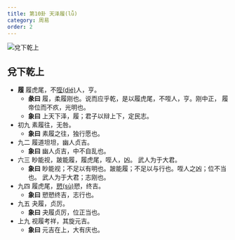 ```yaml
---
title: 第10卦 天泽履(lǚ)
category: 周易
order: 2
---
```


![兌下乾上](https://upload.wikimedia.org/wikipedia/commons/d/dd/Yijing-10.png)

## 兌下乾上

* **履** 履虎尾，不[咥(dié)](https://zidian.911cha.com/zi54a5.html)人，亨。 
  * **彖曰** 履，柔履刚也。说而应乎乾，是以履虎尾，不咥人，亨。刚中正， 履帝位而不疚，光明也。
  * **象曰** 上天下泽，履；君子以辩上下，定民志。
* 初九 素履往，无咎。
  * **象曰** 素履之往，独行愿也。
* 九二 履道坦坦，幽人贞吉。
  * **象曰** 幽人贞吉，中不自乱也。
* 六三 眇能视，跛能履，履虎尾，咥人，凶。 武人为于大君。
  * **象曰** 眇能视；不足以有明也。跛能履；不足以与行也。咥人之凶；位不当也。 武人为于大君；志刚也。
* 九四 履虎尾，[愬(sù)](https://zidian.911cha.com/zi612c.html)愬，终吉。
  * **象曰** 愬愬终吉，志行也。
* 九五 夬履，贞厉。
  * **象曰** 夬履贞厉，位正当也。
* 上九 视履考祥，其旋元吉。
  * **象曰** 元吉在上，大有庆也。